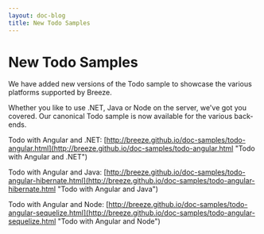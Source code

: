 ```yaml
---
layout: doc-blog
title: New Todo Samples
---
```

# New Todo Samples

We have added new versions of the Todo sample to showcase the various platforms supported by Breeze. 
 
Whether you like to use .NET, Java or Node on the server, we've got you covered. Our canonical Todo sample is now available for the various back-ends.

Todo with Angular and .NET: [http://breeze.github.io/doc-samples/todo-angular.html](http://breeze.github.io/doc-samples/todo-angular.html "Todo with Angular and .NET")

Todo with Angular and Java: [http://breeze.github.io/doc-samples/todo-angular-hibernate.html](http://breeze.github.io/doc-samples/todo-angular-hibernate.html "Todo with Angular and Java")

Todo with Angular and Node: [http://breeze.github.io/doc-samples/todo-angular-sequelize.html](http://breeze.github.io/doc-samples/todo-angular-sequelize.html "Todo with Angular and Node")





